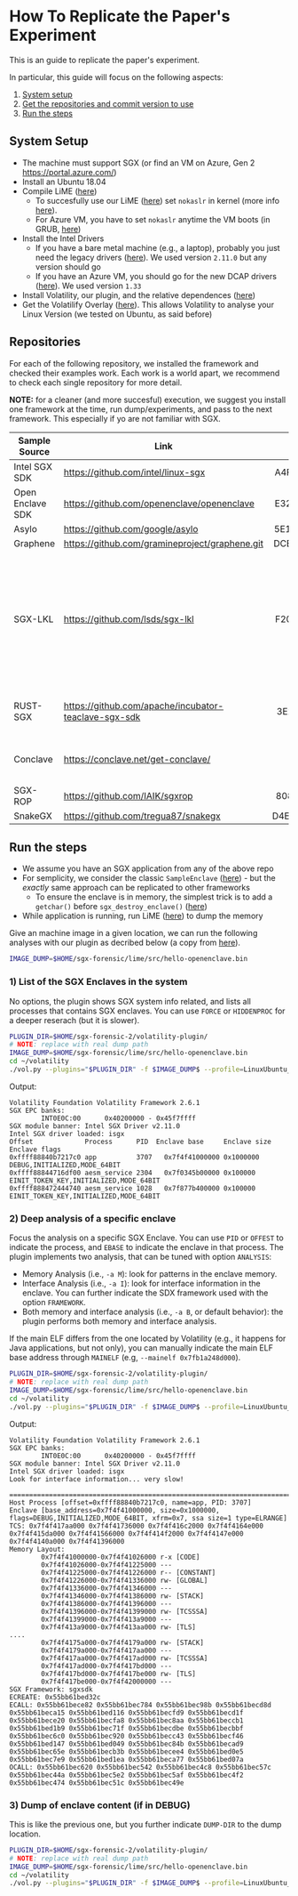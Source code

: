 # How To Replicate the Paper's Experiment

This is an guide to replicate the paper's experiment.

In particular, this guide will focus on the following aspects:
1. [System setup](#system-setup)
2. [Get the repositories and commit version to use](#repositories)
3. [Run the steps](#run-the-steps)

## System Setup

- The machine must support SGX (or find an VM on Azure, Gen 2 https://portal.azure.com/)
- Install an Ubuntu 18.04
- Compile LiME ([here](./lime/README.md))
    - To succesfully use our LiME ([here](./lime/README.md)) set `nokaslr` in kernel (more info [here](https://askubuntu.com/questions/19486/how-do-i-add-a-kernel-boot-parameter)).
    - For Azure VM, you have to set `nokaslr` anytime the VM boots (in GRUB, [here](https://docs.microsoft.com/en-us/troubleshoot/azure/virtual-machines/serial-console-linux))
- Install the Intel Drivers
    - If you have a bare metal machine (e.g., a laptop), probably you just need the legacy drivers ([here](https://github.com/intel/linux-sgx-driver)). We used version `2.11.0` but any version should go
    - If you have an Azure VM, you should go for the new DCAP drivers ([here](https://01.org/intel-softwareguard-extensions/downloads/intel-sgx-dcap-1.6-release)). We used version `1.33`
- Install Volatility, our plugin, and the relative dependences ([here](./volatility-plugin/README.md))
- Get the Volatilify Overlay ([here](./volatility-module/README.md)). This allows Volatility to analyse your Linux Version (we tested on Ubuntu, as said before)


## Repositories

For each of the following repository, we installed the framework and checked their examples work. Each work is a world apart, we recommend to check each single repository for more detail.

**NOTE:** for a cleaner (and more succesful) execution, we suggest you install one framework at the time, run dump/experiments, and pass to the next framework. This especially if yo are not familiar with SGX.

| Sample Source | Link | Version/Commit | Note |
| - | - | -: | - |
| Intel SGX SDK | https://github.com/intel/linux-sgx | A4F0C86828443EBB | 
| Open Enclave SDK | https://github.com/openenclave/openenclave | E32E10AC73C56F5B |
| Asylo | https://github.com/google/asylo | 5E19B541673A9C19 |
| Graphene | https://github.com/gramineproject/graphene.git | DCE0E6FD1751091D |
| SGX-LKL | https://github.com/lsds/sgx-lkl | F20210CEB1339EA1 | SGX-LKL associates a single virtual interface to each application, so you can't run multiple app in parallel
| RUST-SGX | https://github.com/apache/incubator-teaclave-sgx-sdk | 3E2E19052F589BFB | Compiled w/ Open Enclave support
| Conclave | https://conclave.net/get-conclave/ | 0.4 | Contact R3 to get the same version
| SGX-ROP | https://github.com/IAIK/sgxrop | 8086F6E624B0A43E |
| SnakeGX | https://github.com/tregua87/snakegx | D4E69C20ACD700A7 | |

## Run the steps

- We assume you have an SGX application from any of the above repo
- For semplicity, we consider the classic `SampleEnclave` ([here](https://github.com/intel/linux-sgx/tree/master/SampleCode/SampleEnclave)) - but the *exactly* same approach can be replicated to other frameworks
    - To ensure the enclave is in memory, the simplest trick is to add a `getchar()` before `sgx_destroy_enclave()` ([here](https://github.com/intel/linux-sgx/blob/master/SampleCode/SampleEnclave/App/App.cpp#L204))
- While application is running, run LiME ([here](./lime/README.md)) to dump the memory

Give an machine image in a given location, we can run the following analyses with our plugin as decribed below (a copy from [here](./volatility-plugin/README.md)).

```bash
IMAGE_DUMP=$HOME/sgx-forensic/lime/src/hello-openenclave.bin
```

### 1) List of the SGX Enclaves in the system

No options, the plugin shows SGX system info related, and lists all processes that contains SGX enclaves.
You can use `FORCE` or `HIDDENPROC` for a deeper reserach (but it is slower).

```bash
PLUGIN_DIR=$HOME/sgx-forensic-2/volatility-plugin/
# NOTE: replace with real dump path
IMAGE_DUMP=$HOME/sgx-forensic/lime/src/hello-openenclave.bin
cd ~/volatility
./vol.py --plugins="$PLUGIN_DIR" -f $IMAGE_DUMP$ --profile=LinuxUbuntu_5_4_0-42-generic_profilex64 linux_sgx
```

Output:
```
Volatility Foundation Volatility Framework 2.6.1
SGX EPC banks:
        INT0E0C:00      0x40200000 - 0x45f7ffff
SGX module banner: Intel SGX Driver v2.11.0
Intel SGX driver loaded: isgx
Offset             Process      PID  Enclave base     Enclave size Enclave flags                         
0xffff88840b7217c0 app          3707   0x7f4f41000000 0x1000000    DEBUG,INITIALIZED,MODE_64BIT          
0xffff88844716df00 aesm_service 2304   0x7f0345b00000 0x100000     EINIT_TOKEN_KEY,INITIALIZED,MODE_64BIT
0xffff888472444740 aesm_service 1028   0x7f877b400000 0x100000     EINIT_TOKEN_KEY,INITIALIZED,MODE_64BIT
```

### 2) Deep analysis of a specific enclave

Focus the analysis on a specific SGX Enclave. You can use `PID` or `OFFEST` to indicate the process, and `EBASE` to indicate the enclave in that process.
The plugin implements two analysis, that can be tuned with option `ANALYSIS`:
- Memory Analysis (i.e., `-a M`): look for patterns in the enclave memory.
- Interface Analysis (i.e., `-a I`): look for interface information in the enclave. You can further indicate the SDX framework used with the option `FRAMEWORK`.
- Both memory and interface analysis (i.e., `-a B`, or default behavior): the plugin performs both memory and interface analysis.

If the main ELF differs from the one located by Volatility (e.g., it happens for Java applications, but not only), you can manually indicate the main ELF base address through `MAINELF` (e.g, `--mainelf 0x7fb1a248d000`).

```bash
PLUGIN_DIR=$HOME/sgx-forensic-2/volatility-plugin/
# NOTE: replace with real dump path
IMAGE_DUMP=$HOME/sgx-forensic/lime/src/hello-openenclave.bin
cd ~/volatility
./vol.py --plugins="$PLUGIN_DIR" -f $IMAGE_DUMP$ --profile=LinuxUbuntu_5_4_0-42-generic_profilex64 linux_sgx -p 2304 --ebase  0x7f0345b00000
```

Output:
```
Volatility Foundation Volatility Framework 2.6.1
SGX EPC banks:
        INT0E0C:00      0x40200000 - 0x45f7ffff
SGX module banner: Intel SGX Driver v2.11.0
Intel SGX driver loaded: isgx
Look for interface information... very slow!

================================================================================
Host Process [offset=0xffff88840b7217c0, name=app, PID: 3707]
Enclave [base_address=0x7f4f41000000, size=0x1000000, flags=DEBUG,INITIALIZED,MODE_64BIT, xfrm=0x7, ssa size=1 type=ELRANGE]
TCS: 0x7f4f417aa000 0x7f4f41736000 0x7f4f416c2000 0x7f4f4164e000 0x7f4f415da000 0x7f4f41566000 0x7f4f414f2000 0x7f4f4147e000 0x7f4f4140a000 0x7f4f41396000
Memory Layout:
        0x7f4f41000000-0x7f4f41026000 r-x [CODE]
        0x7f4f41026000-0x7f4f41225000 ---
        0x7f4f41225000-0x7f4f41226000 r-- [CONSTANT]
        0x7f4f41226000-0x7f4f41336000 rw- [GLOBAL]
        0x7f4f41336000-0x7f4f41346000 ---
        0x7f4f41346000-0x7f4f41386000 rw- [STACK]
        0x7f4f41386000-0x7f4f41396000 ---
        0x7f4f41396000-0x7f4f41399000 rw- [TCSSSA]
        0x7f4f41399000-0x7f4f413a9000 ---
        0x7f4f413a9000-0x7f4f413aa000 rw- [TLS]
....
        0x7f4f4175a000-0x7f4f4179a000 rw- [STACK]
        0x7f4f4179a000-0x7f4f417aa000 ---
        0x7f4f417aa000-0x7f4f417ad000 rw- [TCSSSA]
        0x7f4f417ad000-0x7f4f417bd000 ---
        0x7f4f417bd000-0x7f4f417be000 rw- [TLS]
        0x7f4f417be000-0x7f4f42000000 ---
SGX Framework: sgxsdk
ECREATE: 0x55bb61bed32c
ECALL: 0x55bb61bece82 0x55bb61bec784 0x55bb61bec98b 0x55bb61becd8d 0x55bb61beca15 0x55bb61bed116 0x55bb61becfd9 0x55bb61becd1f 0x55bb61bece20 0x55bb61becfa8 0x55bb61bec8aa 0x55bb61beccb1 0x55bb61bed1b9 0x55bb61bec71f 0x55bb61becdbe 0x55bb61becbbf 0x55bb61bec6c0 0x55bb61bec920 0x55bb61becc43 0x55bb61becf46 0x55bb61bed147 0x55bb61bed049 0x55bb61bec84b 0x55bb61becad9 0x55bb61bec65e 0x55bb61becb3b 0x55bb61becee4 0x55bb61bed0e5 0x55bb61bec7e9 0x55bb61bed1ea 0x55bb61beca77 0x55bb61bed07a
OCALL: 0x55bb61bec620 0x55bb61bec542 0x55bb61bec4c8 0x55bb61bec57c 0x55bb61bec44a 0x55bb61bec5e2 0x55bb61bec5af 0x55bb61bec4f2 0x55bb61bec474 0x55bb61bec51c 0x55bb61bec49e
```

### 3) Dump of enclave content (if in DEBUG)

This is like the previous one, but you further indicate `DUMP-DIR` to the dump location.

```bash
PLUGIN_DIR=$HOME/sgx-forensic-2/volatility-plugin/
# NOTE: replace with real dump path
IMAGE_DUMP=$HOME/sgx-forensic/lime/src/hello-openenclave.bin
cd ~/volatility
./vol.py --plugins="$PLUGIN_DIR" -f $IMAGE_DUMP$ --profile=LinuxUbuntu_5_4_0-42-generic_profilex64 linux_sgx -p 2304 --ebase  0x7f0345b00000 -D $TMP/tmp
